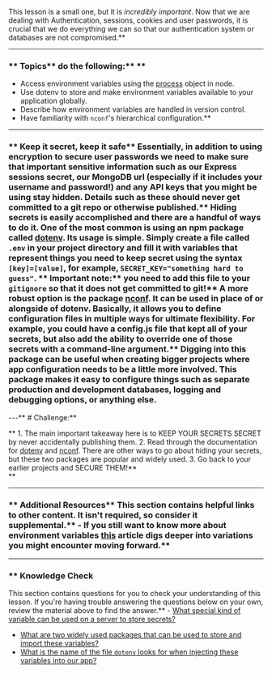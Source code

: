 This lesson is a small one, but it is _incredibly important_. Now that we are dealing with Authentication, sessions, cookies and user passwords, it is crucial that we do everything we can so that our authentication system or databases are not compromised.** 

---


### ** Topics**   do the following:** ** 
- Access environment variables using the [process](https://nodejs.org/api/process.html#process_process_env) object in node.
- Use dotenv to store and make environment variables available to your application globally.
- Describe how environment variables are handled in version control.
- Have familiarity with `nconf`'s hierarchical configuration.** 

---


### ** Keep it secret, keep it safe** Essentially, in addition to using encryption to secure user passwords we need to make sure that important sensitive information such as our Express sessions secret, our MongoDB url (especially if it includes your username and password!) and any API keys that you might be using stay hidden. Details such as these should never get committed to a git repo or otherwise published.** Hiding secrets is easily accomplished and there are a handful of ways to do it. One of the most common is using an npm package called [dotenv](https://github.com/motdotla/dotenv#readme). Its usage is simple. Simply create a file called `.env` in your project directory and fill it with variables that represent things you need to keep secret using the syntax `[key]=[value]`, for example, `SECRET_KEY="something hard to guess"`. ** Important note:**  you need to add this file to your `gitignore` so that it does not get committed to git!** A more robust option is the package [nconf](https://github.com/indexzero/nconf). It can be used in place of or alongside of dotenv. Basically, it allows you to define configuration files in multiple ways for ultimate flexibility. For example, you could have a config.js file that kept all of your secrets, but also add the ability to override one of those secrets with a command-line argument.** Digging into this package can be useful when creating bigger projects where app configuration needs to be a little more involved. This package makes it easy to configure things such as separate production and development databases, logging and debugging options, or anything else.
---** # Challenge:** <div class="lesson-content__panel" markdown="1">** 1. The main important takeaway here is to KEEP YOUR SECRETS SECRET by never accidentally publishing them.
2. Read through the documentation for [dotenv](https://github.com/motdotla/dotenv#readme) and [nconf](https://github.com/indexzero/nconf). There are other ways to go about hiding your secrets, but these two packages are popular and widely used.
3. Go back to your earlier projects and SECURE THEM!** </div>** 

---


### ** Additional Resources** This section contains helpful links to other content. It isn't required, so consider it supplemental.** - If you still want to know more about environment variables [this](https://www.twilio.com/blog/working-with-environment-variables-in-node-js-html) article digs deeper into variations you might encounter moving forward.** 

---


### ** Knowledge Check
This section contains questions for you to check your understanding of this lesson. If you're having trouble answering the questions below on your own, review the material above to find the answer.** - <a class='knowledge-check-link' href='#keep-it-secret-keep-it-safe'>What special kind of variable can be used on a server to store secrets?</a>
- <a class='knowledge-check-link' href='#keep-it-secret-keep-it-safe'>What are two widely used packages that can be used to store and import these variables?</a>
- <a class='knowledge-check-link' href='#keep-it-secret-keep-it-safe'>What is the name of the file `dotenv` looks for when injecting these variables into our app?</a>
